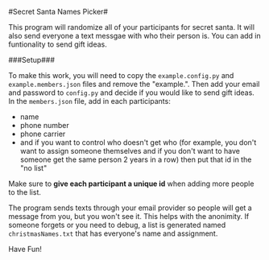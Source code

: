 #Secret Santa Names Picker#

This program will randomize all of your participants for secret santa. It will also send everyone a text messgae with who their person is. You can add in funtionality to send gift ideas.

###Setup###

To make this work, you will need to copy the `example.config.py` and `example.members.json` files and remove the "example.". Then add your email and password to `config.py` and decide if you would like to send gift ideas. In the `members.json` file, add in each participants: 

* name 
* phone number
* phone carrier
* and if you want to control who doesn't get who (for example, you don't want to assign someone themselves and if you don't want to have someone get the same person 2 years in a row) then put that id in the "no list"

Make sure to __give each participant a unique id__ when adding more people to the list. 

The program sends texts through your email provider so people will get a message from you, but you won't see it. This helps with the anonimity. If someone forgets or you need to debug, a list is generated named `christmasNames.txt` that has everyone's name and assignment. 

Have Fun!